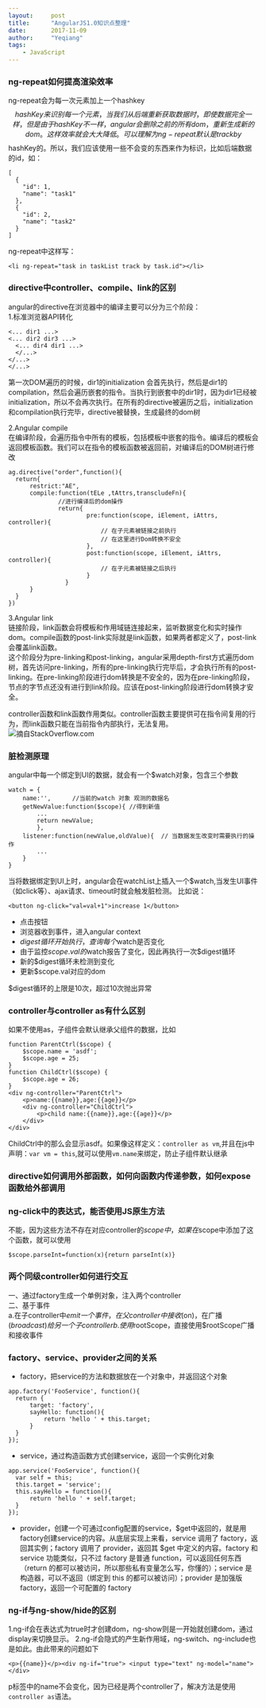```yaml
---
layout:     post
title:      "AngularJS1.0知识点整理"
date:       2017-11-09
author:     "Yeqiang"
tags:
    - JavaScript
---
```

### ng-repeat如何提高渲染效率
ng-repeat会为每一次元素加上一个hashkey $$hashKey来识别每一个元素，当我们从后端重新获取数据时，即使数据完全一样，但是由于hashKey不一样，angular会删除之前的所有dom，重新生成新的dom。这样效率就会大大降低。可以理解为ng-repeat默认是 track by $$hashKey的。所以，我们应该使用一些不会变的东西来作为标识，比如后端数据的id，如：
```
[  
  {  
    "id": 1,  
    "name": "task1"  
  },  
  {  
    "id": 2,  
    "name": "task2"  
  }  
] 
```
ng-repeat中这样写：
```
<li ng-repeat="task in taskList track by task.id"></li> 
```

### directive中controller、compile、link的区别
angular的directive在浏览器中的编译主要可以分为三个阶段：  
1.标准浏览器API转化    
  ```
  <... dir1 ...>
  <... dir2 dir3 ...>
    <... dir4 dir1 ...>
    </...>
  </...>
</...>
  ```
  第一次DOM遍历的时候，dir1的initialization 会首先执行，然后是dir1的compilation，然后会遍历嵌套的指令。当执行到嵌套中的dir1时，因为dir1已经被initialization，所以不会再次执行。在所有的directive被遍历之后，initialization和compilation执行完毕，directive被替换，生成最终的dom树

2.Angular compile  
  在编译阶段，会遍历指令中所有的模板，包括模板中嵌套的指令。编译后的模板会返回模板函数。我们可以在指令的模板函数被返回前，对编译后的DOM树进行修改
  ```
  ag.directive("order",function(){
    return{
        restrict:"AE",
        compile:function(tELe ,tAttrs,transcludeFn){
                //进行编译后的dom操作
                return{
                        pre:function(scope, iElement, iAttrs, controller){
                            // 在子元素被链接之前执行
                            // 在这里进行Dom转换不安全
                        },
                        post:function(scope, iElement, iAttrs, controller){
                            // 在子元素被链接之后执行
                        }
                  }
        }
    }
})
  ```
3.Angular link   
  链接阶段，link函数会将模板和作用域链连接起来，监听数据变化和实时操作dom。compile函数的post-link实际就是link函数，如果两者都定义了，post-link会覆盖link函数。  
  这个阶段分为pre-linking和post-linking，angular采用depth-first方式遍历dom树，首先访问pre-linking，所有的pre-linking执行完毕后，才会执行所有的post-linking。在pre-linking阶段进行dom转换是不安全的，因为在pre-linking阶段，节点的字节点还没有进行到link阶段。应该在post-linking阶段进行dom转换才安全。

controller函数和link函数作用类似。controller函数主要提供可在指令间复用的行为，而link函数只能在当前指令内部执行，无法复用。
![摘自StackOverflow.com](http://i.stack.imgur.com/2uqPZ.png)

### 脏检测原理
angular中每一个绑定到UI的数据，就会有一个$watch对象，包含三个参数
```
watch = {
    name:'',      //当前的watch 对象 观测的数据名
    getNewValue:function($scope){ //得到新值
        ...
        return newValue;
        },
    listener:function(newValue,oldValue){  // 当数据发生改变时需要执行的操作
        ...
    }
}
```
当将数据绑定到UI上时，angular会在watchList上插入一个$watch,当发生UI事件（如click等）、ajax请求、timeout时就会触发脏检测。
比如说：
```
<button ng-click="val=val+1">increase 1</button>
```
- 点击按钮
- 浏览器收到事件，进入angular context  
- $digest循环开始执行，查询每个$watch是否变化
- 由于监控$scope.val的$watch报告了变化，因此再执行一次$digest循环
- 新的$digest循环未检测到变化
- 更新$scope.val对应的dom  

$digest循环的上限是10次，超过10次抛出异常

### controller与controller as有什么区别
如果不使用as，子组件会默认继承父组件的数据，比如
```
function ParentCtrl($scope) {
    $scope.name = 'asdf';
    $scope.age = 25;
}
function ChildCtrl($scope) {
    $scope.age = 26;
}
<div ng-controller="ParentCtrl">
    <p>name:{{name}},age:{{age}}</p>
    <div ng-controller="ChildCtrl">
        <p>child name:{{name}},age:{{age}}</p>
    </div>
</div>
```
ChildCtrl中的那么会显示asdf。如果像这样定义：`controller as vm`,并且在js中声明：`var vm = this`,就可以使用`vm.name`来绑定，防止子组件默认继承

### directive如何调用外部函数，如何向函数内传递参数，如何expose函数给外部调用

### ng-click中的表达式，能否使用JS原生方法
不能，因为这些方法不存在对应controller的$scope中，如果在$scope中添加了这个函数，就可以使用
```
$scope.parseInt=function(x){return parseInt(x)}
```
### 两个同级controller如何进行交互
一、通过factory生成一个单例对象，注入两个controller  
二、基于事件  
    a.在子controller中$emit一个事件，在父controller中接收($on)，在广播($broadcast)给另一个子controller  
    b.使用$rootScope，直接使用$rootScope广播和接收事件

### factory、service、provider之间的关系
- factory，把service的方法和数据放在一个对象中，并返回这个对象
```
app.factory('FooService', function(){
  return {
      target: 'factory',
      sayHello: function(){
          return 'hello ' + this.target;
      }
  }
});
```
- service，通过构造函数方式创建service，返回一个实例化对象
```
app.service('FooService', function(){
  var self = this;
  this.target = 'service';
  this.sayHello = function(){
      return 'hello ' + self.target;
  }
});
```
- provider，创建一个可通过config配置的service，$get中返回的，就是用factory创建service的内容。从底层实现上来看，service 调用了 factory，返回其实例；factory 调用了 provider，返回其 $get
中定义的内容。factory 和 service 功能类似，只不过 factory 是普通 function，可以返回任何东西（return 的都可以被访问，所以那些私有变量怎么写，你懂的）；service 是构造器，可以不返回（绑定到 this 的都可以被访问）；provider 是加强版 factory，返回一个可配置的 factory

### ng-if与ng-show/hide的区别
1.ng-if会在表达式为true时才创建dom，ng-show则是一开始就创建dom，通过display来切换显示。
2.ng-if会隐式的产生新作用域，ng-switch、ng-include也是如此。由此带来的问题如下
```
<p>{{name}}</p><div ng-if="true"> <input type="text" ng-model="name"></div>
```
p标签中的name不会变化，因为已经是两个controller了，解决方法是使用`controller as`语法。